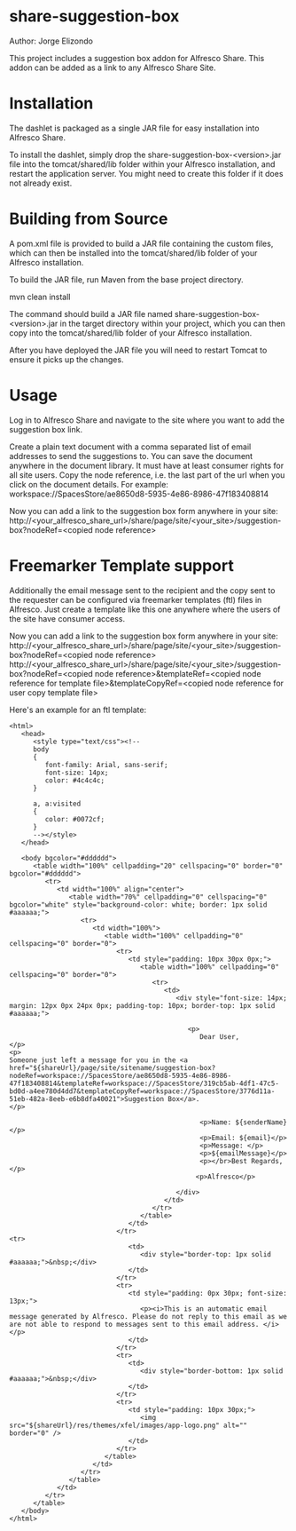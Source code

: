 share-suggestion-box
====================

Author: Jorge Elizondo

This project includes a suggestion box addon for Alfresco Share. This addon can be added as a link to any Alfresco Share Site. 

Installation
====================

The dashlet is packaged as a single JAR file for easy installation into Alfresco Share.

To install the dashlet, simply drop the share-suggestion-box\-\<version\>.jar file into the tomcat/shared/lib folder within your Alfresco installation, and restart the application server. You might need to create this folder if it does not already exist.

Building from Source
====================

A pom.xml file is provided to build a JAR file containing the custom files, which can then be installed into the tomcat/shared/lib folder of your Alfresco installation.

To build the JAR file, run Maven from the base project directory.

mvn clean install

The command should build a JAR file named share-suggestion-box\-\<version\>.jar in the target directory within your project, which you can then copy into the tomcat/shared/lib folder of your Alfresco installation.

After you have deployed the JAR file you will need to restart Tomcat to ensure it picks up the changes.

Usage
====================

Log in to Alfresco Share and navigate to the site where you want to add the suggestion box link.

Create a plain text document with a comma separated list of email addresses to send the suggestions to. You can save the document anywhere in the document library. It must have at least consumer rights for all site users. Copy the node reference, i.e. the last part of the url when you click on the document details. For example: workspace://SpacesStore/ae8650d8-5935-4e86-8986-47f183408814

Now you can add a link to the suggestion box form anywhere in your site: http://\<your_alfresco_share_url\>/share/page/site/\<your_site\>/suggestion-box?nodeRef=\<copied node reference\>

Freemarker Template support
============================

Additionally the email message sent to the recipient and the copy sent to the requester can be configured via freemarker templates (ftl) files in Alfresco. Just create a template like this one anywhere where the users of the site have consumer access. 

Now you can add a link to the suggestion box form anywhere in your site: http://\<your_alfresco_share_url\>/share/page/site/\<your_site\>/suggestion-box?nodeRef=\<copied node reference\>
http://\<your_alfresco_share_url\>/share/page/site/\<your_site\>/suggestion-box?nodeRef=\<copied node reference\>&templateRef=\<copied node reference for template file\>&templateCopyRef=\<copied node reference for user copy template file\>

Here's an example for an ftl template:

```
<html>
   <head>
      <style type="text/css"><!--
      body
      {
         font-family: Arial, sans-serif;
         font-size: 14px;
         color: #4c4c4c;
      }
      
      a, a:visited
      {
         color: #0072cf;
      }
      --></style>
   </head>
   
   <body bgcolor="#dddddd">
      <table width="100%" cellpadding="20" cellspacing="0" border="0" bgcolor="#dddddd">
         <tr>
            <td width="100%" align="center">
               <table width="70%" cellpadding="0" cellspacing="0" bgcolor="white" style="background-color: white; border: 1px solid #aaaaaa;">
                  <tr>
                     <td width="100%">
                        <table width="100%" cellpadding="0" cellspacing="0" border="0">
                           <tr>
                              <td style="padding: 10px 30px 0px;">
                                 <table width="100%" cellpadding="0" cellspacing="0" border="0">
                                    <tr>
                                       <td>
                                          <div style="font-size: 14px; margin: 12px 0px 24px 0px; padding-top: 10px; border-top: 1px solid #aaaaaa;">

                                             <p>
                                                Dear User,
</p>
<p>
Someone just left a message for you in the <a href="${shareUrl}/page/site/sitename/suggestion-box?nodeRef=workspace://SpacesStore/ae8650d8-5935-4e86-8986-47f183408814&templateRef=workspace://SpacesStore/319cb5ab-4df1-47c5-bd0d-a4ee780d4dd7&templateCopyRef=workspace://SpacesStore/3776d11a-51eb-482a-8eeb-e6b8dfa40021">Suggestion Box</a>.
</p>
                                             
                                                <p>Name: ${senderName}</p>
                                                <p>Email: ${email}</p>
                                                <p>Message: </p>
                                                <p>${emailMessage}</p>
                                                <p></br>Best Regards,</p>
                                               <p>Alfresco</p>

                                          </div>
                                       </td>
                                    </tr>
                                 </table>
                              </td>
                           </tr>
<tr>
                              <td>
                                 <div style="border-top: 1px solid #aaaaaa;">&nbsp;</div>
                              </td>
                           </tr>
                           <tr>
                              <td style="padding: 0px 30px; font-size: 13px;">
                                 <p><i>This is an automatic email message generated by Alfresco. Please do not reply to this email as we are not able to respond to messages sent to this email address. </i></p>
                              </td>
                           </tr>
                           <tr>
                              <td>
                                 <div style="border-bottom: 1px solid #aaaaaa;">&nbsp;</div>
                              </td>
                           </tr>
                           <tr>
                              <td style="padding: 10px 30px;">
                                 <img src="${shareUrl}/res/themes/xfel/images/app-logo.png" alt="" border="0" />
                              </td>
                           </tr>
                        </table>
                     </td>
                  </tr>
               </table>
            </td>
         </tr>
      </table>
   </body>
</html>
```

